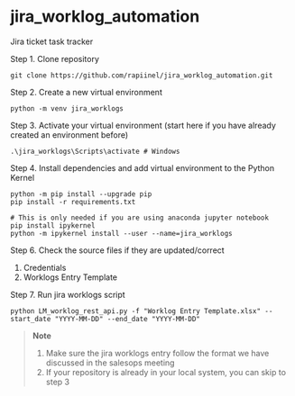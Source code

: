 # jira_worklog_automation
Jira ticket task tracker



Step 1. Clone repository 
```
git clone https://github.com/rapiinel/jira_worklog_automation.git
```

Step 2. Create a new virtual environment
```
python -m venv jira_worklogs
```

Step 3. Activate your virtual environment (start here if you have already created an environment before)
```
.\jira_worklogs\Scripts\activate # Windows 
```

Step 4. Install dependencies and add virtual environment to the Python Kernel
```
python -m pip install --upgrade pip
pip install -r requirements.txt 
```
```
# This is only needed if you are using anaconda jupyter notebook
pip install ipykernel
python -m ipykernel install --user --name=jira_worklogs
```

Step 6. Check the source files if they are updated/correct
  1. Credentials
  2. Worklogs Entry Template

Step 7. Run jira worklogs script
```
python LM_worklog_rest_api.py -f "Worklog Entry Template.xlsx" --start_date "YYYY-MM-DD" --end_date "YYYY-MM-DD"
```

> **Note**
> 1. Make sure the jira worklogs entry follow the format we have discussed in the salesops meeting
> 1. If your repository is already in your local system, you can skip to step 3
